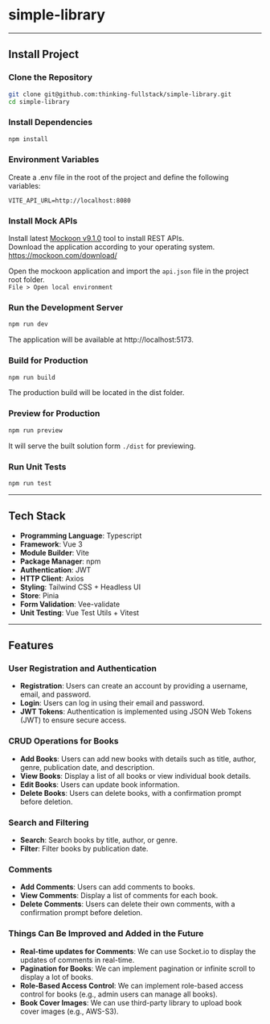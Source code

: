 # simple-library

___
## Install Project

### Clone the Repository
```bash
git clone git@github.com:thinking-fullstack/simple-library.git
cd simple-library
```

### Install Dependencies
```bash
npm install
```

### Environment Variables
Create a .env file in the root of the project and define the following variables:
```env
VITE_API_URL=http://localhost:8080
```

### Install Mock APIs
Install latest [Mockoon v9.1.0](https://mockoon.com) tool to install REST APIs. \
Download the application according to your operating system. \
https://mockoon.com/download/

Open the mockoon application and import the `api.json` file in the project root folder. \
`File > Open local environment`

### Run the Development Server
```bash
npm run dev
```
The application will be available at http://localhost:5173.

### Build for Production
```bash
npm run build
```
The production build will be located in the dist folder.

### Preview for Production
```bash
npm run preview
```
It will serve the built solution form `./dist` for previewing.

### Run Unit Tests
```bash
npm run test
```

___
## Tech Stack
- **Programming Language**: Typescript
- **Framework**: Vue 3
- **Module Builder**: Vite
- **Package Manager**: npm
- **Authentication**: JWT
- **HTTP Client**: Axios
- **Styling**: Tailwind CSS + Headless UI
- **Store**: Pinia
- **Form Validation**: Vee-validate
- **Unit Testing**: Vue Test Utils + Vitest

___
## Features

### User Registration and Authentication
- **Registration**: Users can create an account by providing a username, email, and password.
- **Login**: Users can log in using their email and password.
- **JWT Tokens**: Authentication is implemented using JSON Web Tokens (JWT) to ensure secure access.

### CRUD Operations for Books
- **Add Books**: Users can add new books with details such as title, author, genre, publication date, and description.
- **View Books**: Display a list of all books or view individual book details.
- **Edit Books**: Users can update book information.
- **Delete Books**: Users can delete books, with a confirmation prompt before deletion.

### Search and Filtering
- **Search**: Search books by title, author, or genre.
- **Filter**: Filter books by publication date.

### Comments
- **Add Comments**: Users can add comments to books.
- **View Comments**: Display a list of comments for each book.
- **Delete Comments**: Users can delete their own comments, with a confirmation prompt before deletion.

### Things Can Be Improved and Added in the Future
- **Real-time updates for Comments**: We can use Socket.io to display the updates of comments in real-time.
- **Pagination for Books**: We can implement pagination or infinite scroll to display a lot of books.
- **Role-Based Access Control**: We can implement role-based access control for books (e.g., admin users can manage all books).
- **Book Cover Images**: We can use third-party library to upload book cover images (e.g., AWS-S3).
